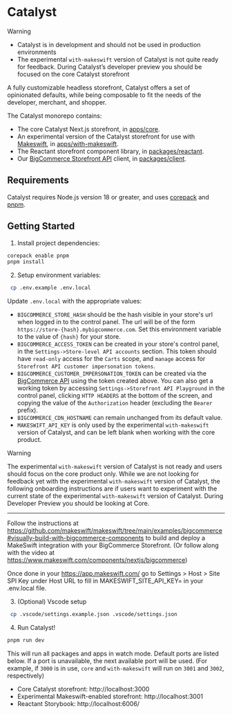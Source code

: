 # Catalyst

> [!WARNING]
> - Catalyst is in development and should not be used in production environments
> - The experimental `with-makeswift` version of Catalyst is not quite ready for feedback. During Catalyst’s developer preview you should be focused on the core Catalyst storefront

A fully customizable headless storefront, Catalyst offers a set of opinionated defaults, while being composable to fit the needs of the developer, merchant, and shopper.

The Catalyst monorepo contains:
* The core Catalyst Next.js storefront, in [apps/core](apps/core).
* An experimental version of the Catalyst storefront for use with [Makeswift](https://www.makeswift.com/), in [apps/with-makeswift](apps/with-makeswift).
* The Reactant storefront component library, in [packages/reactant](packages/reactant).
* Our [BigCommerce Storefront API](https://developer.bigcommerce.com/docs/graphql-storefront) client, in [packages/client](packages/client).

## Requirements

Catalyst requires Node.js version 18 or greater, and uses [corepack](https://nodejs.org/api/corepack.html) and [pnpm](https://pnpm.io/).

## Getting Started

1. Install project dependencies:

```bash
corepack enable pnpm
pnpm install
```

2. Setup environment variables:

```bash
 cp .env.example .env.local
```

Update `.env.local` with the appropriate values:
* `BIGCOMMERCE_STORE_HASH` should be the hash visible in your store's url when logged in to the control panel. The url will be of the form `https://store-{hash}.mybigcommerce.com`. Set this environment variable to the value of `{hash}` for your store.
* `BIGCOMMERCE_ACCESS_TOKEN` can be created in your store's control panel, in the `Settings->Store-level API accounts` section. This token should have `read-only` access for the `Carts` scope, and `manage` access for `Storefront API customer impersonation tokens`.
* `BIGCOMMERCE_CUSTOMER_IMPERSONATION_TOKEN` can be created via the [BigCommerce API](https://developer.bigcommerce.com/docs/storefront-auth/tokens/customer-impersonation-token#create-a-token) using the token created above. You can also get a working token by accessing `Settings->Storefront API Playground` in the control panel, clicking `HTTP HEADERS` at the bottom of the screen, and copying the value of the `Authorization` header (excluding the `Bearer ` prefix).
* `BIGCOMMERCE_CDN_HOSTNAME` can remain unchanged from its default value.
* `MAKESWIFT_API_KEY` is only used by the experimental `with-makeswift` version of Catalyst, and can be left blank when working with the core product.

> [!WARNING]
> The experimental `with-makeswift` version of Catalyst is not ready and users should focus on the core product only. While we are not looking for feedback yet with the experimental `with-makeswift` version of Catalyst, the following onboarding instructions are if users want to experiment with the current state of the experimental `with-makeswift` version of Catalyst. During Developer Preview you should be looking at Core.

---

Follow the instructions at https://github.com/makeswift/makeswift/tree/main/examples/bigcommerce#visually-build-with-bigcommerce-components to build and deploy a MakeSwift integration with your BigCommerce Storefront. (Or follow along with the video at https://www.makeswift.com/components/nextjs/bigcommerce)

Once done in your https://app.makeswift.com/ go to Settings > Host > Site SPI Key under Host URL to fill in MAKESWIFT_SITE_API_KEY= in your .env.local file.


3. (Optional) Vscode setup
```bash
 cp .vscode/settings.example.json .vscode/settings.json
```

4. Run Catalyst!

```bash
pnpm run dev
```

This will run all packages and apps in watch mode. Default ports are listed below. If a port is unavailable, the next available port will be used. (For example, if `3000` is in use, `core` and `with-makeswift` will run on `3001` and `3002`, respectively) 
* Core Catalyst storefront: http://localhost:3000
* Experimental Makeswift-enabled storefront: http://localhost:3001
* Reactant Storybook: http://localhost:6006/

